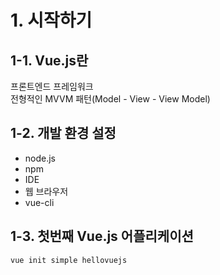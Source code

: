 # 1. 시작하기

## 1-1. Vue.js란

프론트엔드 프레임워크<br>
전형적인 MVVM 패턴(Model - View - View Model)

## 1-2. 개발 환경 설정

* node.js
* npm
* IDE
* 웹 브라우저
* vue-cli

## 1-3. 첫번째 Vue.js 어플리케이션

    vue init simple hellovuejs

